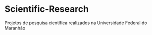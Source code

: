 # Scientific-Research
Projetos de pesquisa científica realizados na Universidade Federal do Maranhão
